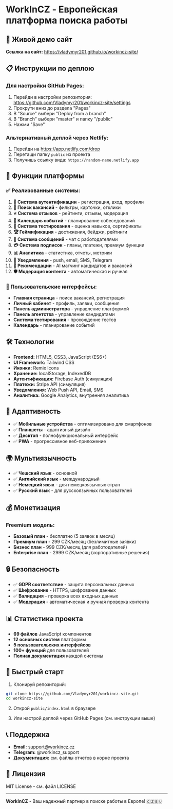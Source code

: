 # WorkInCZ - Европейская платформа поиска работы

## 🚀 Живой демо сайт

**Ссылка на сайт:** https://vladymyr201.github.io/workincz-site/

## 📋 Инструкции по деплою

### Для настройки GitHub Pages:

1. Перейди в настройки репозитория: https://github.com/Vladymyr201/workincz-site/settings
2. Прокрути вниз до раздела "Pages"
3. В "Source" выбери "Deploy from a branch"
4. В "Branch" выбери "master" и папку "/public"
5. Нажми "Save"

### Альтернативный деплой через Netlify:

1. Перейди на https://app.netlify.com/drop
2. Перетащи папку `public` из проекта
3. Получишь ссылку вида: `https://random-name.netlify.app`

## 🎯 Функции платформы

### ✅ Реализованные системы:

1. **🔐 Система аутентификации** - регистрация, вход, профили
2. **💼 Поиск вакансий** - фильтры, карточки, отклики
3. **⭐ Система отзывов** - рейтинги, отзывы, модерация
4. **📅 Календарь событий** - планирование собеседований
5. **🧪 Система тестирования** - оценка навыков, сертификаты
6. **🏆 Геймификация** - достижения, бейджи, рейтинги
7. **💬 Система сообщений** - чат с работодателями
8. **💳 Система подписок** - планы, платежи, премиум функции
9. **📊 Аналитика** - статистика, отчеты, метрики
10. **🔔 Уведомления** - push, email, SMS, Telegram
11. **🤖 Рекомендации** - AI матчинг кандидатов и вакансий
12. **🛡️ Модерация контента** - автоматическая и ручная

### 🎨 Пользовательские интерфейсы:

- **Главная страница** - поиск вакансий, регистрация
- **Личный кабинет** - профиль, заявки, сообщения
- **Панель администратора** - управление платформой
- **Панель агентства** - управление кандидатами
- **Система тестирования** - прохождение тестов
- **Календарь** - планирование событий

## 🛠️ Технологии

- **Frontend:** HTML5, CSS3, JavaScript (ES6+)
- **UI Framework:** Tailwind CSS
- **Иконки:** Remix Icons
- **Хранение:** localStorage, IndexedDB
- **Аутентификация:** Firebase Auth (симуляция)
- **Платежи:** Stripe API (симуляция)
- **Уведомления:** Web Push API, Email, SMS
- **Аналитика:** Google Analytics, внутренняя аналитика

## 📱 Адаптивность

- ✅ **Мобильные устройства** - оптимизировано для смартфонов
- ✅ **Планшеты** - адаптивный дизайн
- ✅ **Десктоп** - полнофункциональный интерфейс
- ✅ **PWA** - прогрессивное веб-приложение

## 🌍 Мультиязычность

- ✅ **Чешский язык** - основной
- ✅ **Английский язык** - международный
- ✅ **Немецкий язык** - для немецкоязычных стран
- ✅ **Русский язык** - для русскоязычных пользователей

## 💰 Монетизация

### Freemium модель:
- **Базовый план** - бесплатно (5 заявок в месяц)
- **Премиум план** - 299 CZK/месяц (безлимитные заявки)
- **Бизнес план** - 999 CZK/месяц (для работодателей)
- **Enterprise план** - 2999 CZK/месяц (корпоративные решения)

## 🔒 Безопасность

- ✅ **GDPR соответствие** - защита персональных данных
- ✅ **Шифрование** - HTTPS, шифрование данных
- ✅ **Валидация** - проверка всех входных данных
- ✅ **Модерация** - автоматическая и ручная проверка контента

## 📊 Статистика проекта

- **69 файлов** JavaScript компонентов
- **12 основных систем** платформы
- **5 пользовательских интерфейсов**
- **100+ функций** для пользователей
- **Полная документация** каждой системы

## 🚀 Быстрый старт

1. Клонируй репозиторий:
```bash
git clone https://github.com/Vladymyr201/workincz-site.git
cd workincz-site
```

2. Открой `public/index.html` в браузере

3. Или настрой деплой через GitHub Pages (см. инструкции выше)

## 📞 Поддержка

- **Email:** support@workincz.cz
- **Telegram:** @workincz_support
- **Документация:** см. файлы отчетов в корне проекта

## 📄 Лицензия

MIT License - см. файл LICENSE

---

**WorkInCZ** - Ваш надежный партнер в поиске работы в Европе! 🇨🇿🇪🇺
